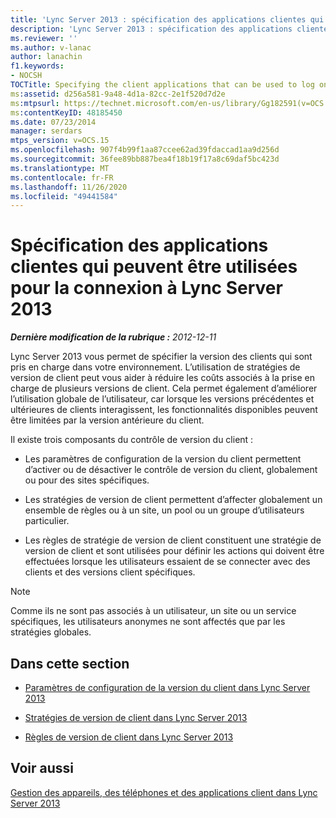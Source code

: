 ```yaml
---
title: 'Lync Server 2013 : spécification des applications clientes qui peuvent être utilisées pour la connexion à Lync Server 2013'
description: 'Lync Server 2013 : spécification des applications clientes qui peuvent être utilisées pour la connexion à Lync Server 2013.'
ms.reviewer: ''
ms.author: v-lanac
author: lanachin
f1.keywords:
- NOCSH
TOCTitle: Specifying the client applications that can be used to log on to Lync Server 2013
ms:assetid: d256a581-9a48-4d1a-82cc-2e1f520d7d2e
ms:mtpsurl: https://technet.microsoft.com/en-us/library/Gg182591(v=OCS.15)
ms:contentKeyID: 48185450
ms.date: 07/23/2014
manager: serdars
mtps_version: v=OCS.15
ms.openlocfilehash: 907f4b99f1aa87ccee62ad39fdaccad1aa9d256d
ms.sourcegitcommit: 36fee89bb887bea4f18b19f17a8c69daf5bc423d
ms.translationtype: MT
ms.contentlocale: fr-FR
ms.lasthandoff: 11/26/2020
ms.locfileid: "49441584"
---
```

# <a name="specifying-the-client-applications-that-can-be-used-to-log-on-to-lync-server-2013"></a>Spécification des applications clientes qui peuvent être utilisées pour la connexion à Lync Server 2013

<div data-xmlns="http://www.w3.org/1999/xhtml">

<div class="topic" data-xmlns="http://www.w3.org/1999/xhtml" data-msxsl="urn:schemas-microsoft-com:xslt" data-cs="https://msdn.microsoft.com/">

<div data-asp="https://msdn2.microsoft.com/asp">



</div>

<div id="mainSection">

<div id="mainBody">

<span> </span>

_**Dernière modification de la rubrique :** 2012-12-11_

Lync Server 2013 vous permet de spécifier la version des clients qui sont pris en charge dans votre environnement. L’utilisation de stratégies de version de client peut vous aider à réduire les coûts associés à la prise en charge de plusieurs versions de client. Cela permet également d’améliorer l’utilisation globale de l’utilisateur, car lorsque les versions précédentes et ultérieures de clients interagissent, les fonctionnalités disponibles peuvent être limitées par la version antérieure du client.

Il existe trois composants du contrôle de version du client :

  - Les paramètres de configuration de la version du client permettent d’activer ou de désactiver le contrôle de version du client, globalement ou pour des sites spécifiques.

  - Les stratégies de version de client permettent d’affecter globalement un ensemble de règles ou à un site, un pool ou un groupe d’utilisateurs particulier.

  - Les règles de stratégie de version de client constituent une stratégie de version de client et sont utilisées pour définir les actions qui doivent être effectuées lorsque les utilisateurs essaient de se connecter avec des clients et des versions client spécifiques.

<div>


> [!NOTE]  
> Comme ils ne sont pas associés à un utilisateur, un site ou un service spécifiques, les utilisateurs anonymes ne sont affectés que par les stratégies globales.



</div>

<div>

## <a name="in-this-section"></a>Dans cette section

  - [Paramètres de configuration de la version du client dans Lync Server 2013](lync-server-2013-client-version-configuration-settings.md)

  - [Stratégies de version de client dans Lync Server 2013](lync-server-2013-client-version-policies.md)

  - [Règles de version de client dans Lync Server 2013](lync-server-2013-client-version-rules.md)

</div>

<div>

## <a name="see-also"></a>Voir aussi


[Gestion des appareils, des téléphones et des applications client dans Lync Server 2013](lync-server-2013-managing-devices-phones-and-client-applications.md)  
  

</div>

</div>

<span> </span>

</div>

</div>

</div>

